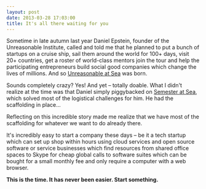 ```yaml
---
layout: post
date: 2013-03-28 17:03:00
title: It's all there waiting for you 
---
```

Sometime in late autumn last year Daniel Epstein, founder of the Unreasonable Institute, called and told me that he planned to put a bunch of startups on a cruise ship, sail them around the world for 100+ days, visit 20+ countries, get a roster of world-class mentors join the tour and help the participating entrepreneurs build social good companies which change the lives of millions. And so [Unreasonable at Sea](http://unreasonableatsea.com/) was born.

Sounds completely crazy? Yes! And yet – totally doable. What I didn't realize at the time was that Daniel simply piggybacked on [Semester at Sea](http://www.semesteratsea.org/), which solved most of the logistical challenges for him. He had the scaffolding in place…

Reflecting on this incredible story made me realize that we have most of the scaffolding for whatever we want to do already there.

It's incredibly easy to start a company these days – be it a tech startup which can set up shop within hours using cloud services and open source software or service businesses which find resources from shared office spaces to Skype for cheap global calls to software suites which can be bought for a small monthly fee and only require a computer with a web browser.

**This is the time. It has never been easier. Start something.**